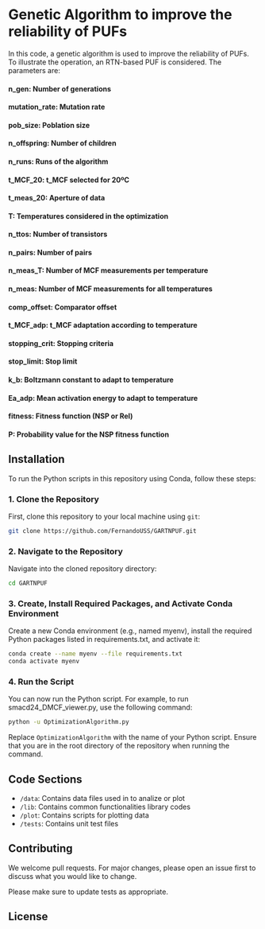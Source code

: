 # Genetic Algorithm to improve the reliability of PUFs 

In this code, a genetic algorithm is used to improve the reliability of PUFs. To illustrate the operation, an RTN-based PUF is considered.  The parameters are:

#### n_gen: Number of generations

#### mutation_rate: Mutation rate

#### pob_size: Poblation size

#### n_offspring: Number of children 

#### n_runs: Runs of the algorithm 

#### t_MCF_20: t_MCF selected for 20ºC

#### t_meas_20: Aperture of data

#### T: Temperatures considered in the optimization

#### n_ttos: Number of transistors

#### n_pairs: Number of pairs

#### n_meas_T: Number of MCF measurements per temperature

#### n_meas: Number of MCF measurements for all temperatures

#### comp_offset: Comparator offset

#### t_MCF_adp: t_MCF adaptation according to temperature

#### stopping_crit: Stopping criteria

#### stop_limit: Stop limit

#### k_b: Boltzmann constant to adapt to temperature

#### Ea_adp: Mean activation energy to adapt to temperature

#### fitness: Fitness function (NSP or Rel)

#### P: Probability value for the NSP fitness function

## Installation

To run the Python scripts in this repository using Conda, follow these steps:

### 1. Clone the Repository

First, clone this repository to your local machine using `git`:

```bash
git clone https://github.com/FernandoUSS/GARTNPUF.git
```

### 2. Navigate to the Repository

Navigate into the cloned repository directory:

```bash
cd GARTNPUF
```

### 3. Create, Install Required Packages, and Activate Conda Environment
Create a new Conda environment (e.g., named myenv), install the required Python packages listed in requirements.txt, and activate it:

```bash
conda create --name myenv --file requirements.txt
conda activate myenv
```

### 4. Run the Script
You can now run the Python script. For example, to run smacd24_DMCF_viewer.py, use the following command:

```bash
python -u OptimizationAlgorithm.py
```

Replace `OptimizationAlgorithm` with the name of your Python script. Ensure that you are in the root directory of the repository when running the command.

## Code Sections

- `/data`: Contains data files used in to analize or plot
- `/lib`: Contains common functionalities library codes
- `/plot`: Contains scripts for plotting data
- `/tests`: Contains unit test files

## Contributing

We welcome pull requests. For major changes, please open an issue first to discuss what you would like to change.

Please make sure to update tests as appropriate.

## License
